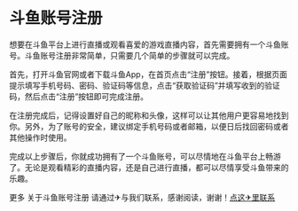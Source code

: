 # 斗鱼账号注册

想要在斗鱼平台上进行直播或观看喜爱的游戏直播内容，首先需要拥有一个斗鱼账号。斗鱼账号注册非常简单，只需要几个简单的步骤就可以完成。

首先，打开斗鱼官网或者下载斗鱼App，在首页点击“注册”按钮。接着，根据页面提示填写手机号码、密码、验证码等信息，点击“获取验证码”并填写收到的验证码，然后点击“注册”按钮即可完成注册。

在注册完成后，记得设置好自己的昵称和头像，这样可以让其他用户更容易地找到你。另外，为了账号的安全，建议绑定手机号码或者邮箱，以便日后找回密码或者其他操作时使用。

完成以上步骤后，你就成功拥有了一个斗鱼账号，可以尽情地在斗鱼平台上畅游了。无论是观看精彩的直播内容，还是自己进行直播，都可以尽情享受斗鱼带来的乐趣。

更多 关于斗鱼账号注册 请通过✈与我们联系，感谢阅读，谢谢！[点这✈里联系](https://www.k02.cc)